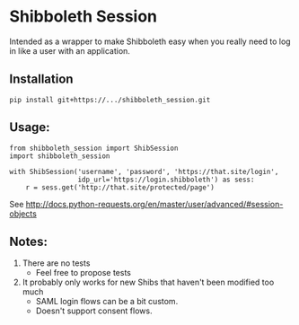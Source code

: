 # Shibboleth Session

Intended as a wrapper to make Shibboleth easy when you really need to log in
like a user with an application.


## Installation

`pip install git+https://.../shibboleth_session.git`


## Usage:

```
from shibboleth_session import ShibSession
import shibboleth_session

with ShibSession('username', 'password', 'https://that.site/login',
                 idp_url='https://login.shibboleth') as sess:
    r = sess.get('http://that.site/protected/page')
```

See http://docs.python-requests.org/en/master/user/advanced/#session-objects


## Notes:

1. There are no tests
   * Feel free to propose tests
2. It probably only works for new Shibs that haven't been modified too much
   * SAML login flows can be a bit custom.
   * Doesn't support consent flows.
